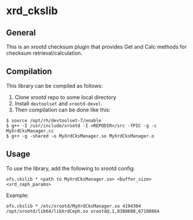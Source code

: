# xrd_ckslib
## General
This is an xrootd checksum plugin that provides Get and Calc methods for checksum retrieval/calculation.

## Compilation
This library can be compiled as follows:
1. Clone xrootd repo to some local directory <REPODIR>
2. Install `devtoolset` and `xrootd-devel`.
3. Then compilation can be done like this:
```
$ source /opt/rh/devtoolset-7/enable
$ g++ -I /usr/include/xrootd -I <REPODIR>/src -fPIC -g -c MyXrdCksManager.cc
$ g++ -g -shared -o MyXrdCksManager.so MyXrdCksManager.o
```

## Usage
To use the library, add the following to xrootd config:
```
ofs.ckslib * <path to MyXrdCksManager.so> <buffer_size> <xrd_ceph_params>
```
Example:
```
ofs.ckslib * /etc/xrootd/MyXrdCksManager.so 4194304 /opt/xrootd/lib64/libXrdCeph.so xrootd@,1,8388608,67108864
```
